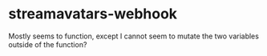 # streamavatars-webhook

Mostly seems to function, except I cannot seem to mutate the two variables outside of the function?
